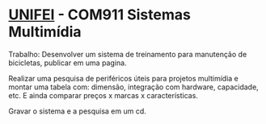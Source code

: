 # [UNIFEI](https://www.unifei.edu.br/) - COM911 Sistemas Multimídia

Trabalho:
Desenvolver um sistema de treinamento para manutenção de bicicletas, publicar em uma pagina.

Realizar uma pesquisa de periféricos úteis para projetos multimídia e montar uma tabela com: dimensão, integração com hardware, capacidade, etc. E ainda comparar preços x marcas x características.

Gravar o sistema e a pesquisa em um cd.